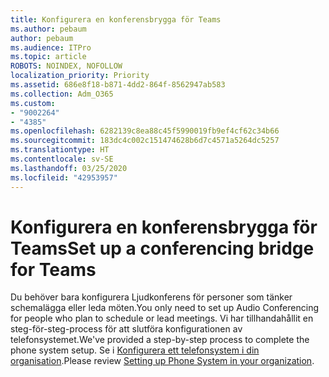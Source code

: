 ```yaml
---
title: Konfigurera en konferensbrygga för Teams
ms.author: pebaum
author: pebaum
ms.audience: ITPro
ms.topic: article
ROBOTS: NOINDEX, NOFOLLOW
localization_priority: Priority
ms.assetid: 686e8f18-b871-4dd2-864f-8562947ab583
ms.collection: Adm_O365
ms.custom:
- "9002264"
- "4385"
ms.openlocfilehash: 6282139c8ea88c45f5990019fb9ef4cf62c34b66
ms.sourcegitcommit: 183dc4c002c151474628b6d7c4571a5264dc5257
ms.translationtype: HT
ms.contentlocale: sv-SE
ms.lasthandoff: 03/25/2020
ms.locfileid: "42953957"
---
```

# <a name="set-up-a-conferencing-bridge-for-teams"></a><span data-ttu-id="fd2e4-102">Konfigurera en konferensbrygga för Teams</span><span class="sxs-lookup"><span data-stu-id="fd2e4-102">Set up a conferencing bridge for Teams</span></span>

<span data-ttu-id="fd2e4-103">Du behöver bara konfigurera Ljudkonferens för personer som tänker schemalägga eller leda möten.</span><span class="sxs-lookup"><span data-stu-id="fd2e4-103">You only need to set up Audio Conferencing for people who plan to schedule or lead meetings.</span></span> <span data-ttu-id="fd2e4-104">Vi har tillhandahållit en steg-för-steg-process för att slutföra konfigurationen av telefonsystemet.</span><span class="sxs-lookup"><span data-stu-id="fd2e4-104">We've provided a step-by-step process to complete the phone system setup.</span></span> <span data-ttu-id="fd2e4-105">Se i [Konfigurera ett telefonsystem i din organisation](https://docs.microsoft.com/MicrosoftTeams/phone-number-calling-plans/port-order-overview).</span><span class="sxs-lookup"><span data-stu-id="fd2e4-105">Please review [Setting up Phone System in your organization](https://docs.microsoft.com/MicrosoftTeams/phone-number-calling-plans/port-order-overview).</span></span>
